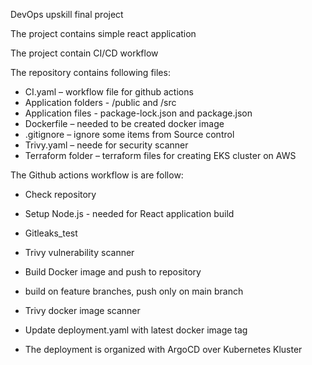 DevOps upskill final project

The project contains simple react application

The project contain CI/CD workflow

The repository contains following files:
-	CI.yaml – workflow file for github actions
-	Application folders - /public and /src
-	Application files - package-lock.json and package.json
-	Dockerfile – needed to be created docker image
-	.gitignore – ignore some items from Source control
-	Trivy.yaml – neede for security scanner
-	Terraform folder – terraform files for creating EKS cluster on AWS

The Github actions workflow is are follow:

-	Check repository
-	Setup Node.js  - needed for React application build
-	Gitleaks_test
-	Trivy vulnerability scanner
-	Build Docker image and push to repository
-	build on feature branches, push only on main branch
-	Trivy docker image scanner
-	Update deployment.yaml with latest docker image tag

-	The deployment is organized with ArgoCD over Kubernetes Kluster
